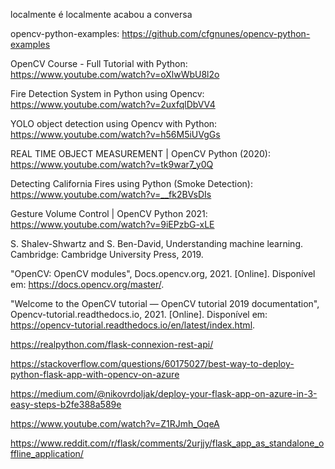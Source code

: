 localmente é localmente
acabou a conversa

opencv-python-examples: https://github.com/cfgnunes/opencv-python-examples


OpenCV Course - Full Tutorial with Python: https://www.youtube.com/watch?v=oXlwWbU8l2o


Fire Detection System in Python using Opencv: https://www.youtube.com/watch?v=2uxfqlDbVV4


YOLO object detection using Opencv with Python: https://www.youtube.com/watch?v=h56M5iUVgGs


REAL TIME OBJECT MEASUREMENT | OpenCV Python (2020): https://www.youtube.com/watch?v=tk9war7_y0Q

Detecting California Fires using Python (Smoke Detection): https://www.youtube.com/watch?v=__fk2BVsDIs


Gesture Volume Control | OpenCV Python 2021: https://www.youtube.com/watch?v=9iEPzbG-xLE


S. Shalev-Shwartz and S. Ben-David, Understanding machine learning. Cambridge: Cambridge University Press, 2019.


"OpenCV: OpenCV modules", Docs.opencv.org, 2021. [Online]. Disponível em: https://docs.opencv.org/master/.


"Welcome to the OpenCV tutorial — OpenCV tutorial 2019 documentation", Opencv-tutorial.readthedocs.io, 2021. [Online]. Disponível em: https://opencv-tutorial.readthedocs.io/en/latest/index.html.


https://realpython.com/flask-connexion-rest-api/


https://stackoverflow.com/questions/60175027/best-way-to-deploy-python-flask-app-with-opencv-on-azure


https://medium.com/@nikovrdoljak/deploy-your-flask-app-on-azure-in-3-easy-steps-b2fe388a589e


https://www.youtube.com/watch?v=Z1RJmh_OqeA


https://www.reddit.com/r/flask/comments/2urjjy/flask_app_as_standalone_offline_application/


